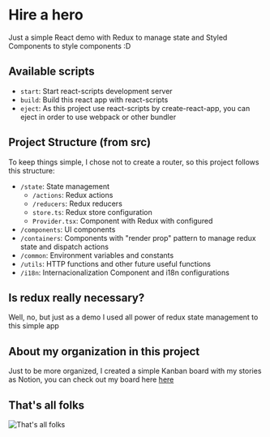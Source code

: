 # Hire a hero

Just a simple React demo with Redux to manage state and Styled Components to style components :D

## Available scripts

- `start`: Start react-scripts development server
- `build`: Build this react app with react-scripts
- `eject`: As this project use react-scripts by create-react-app, you can eject in order to use webpack or other bundler

## Project Structure (from src)

To keep things simple, I chose not to create a router, so this project follows this structure:

- `/state`: State management
  - `/actions`: Redux actions
  - `/reducers`: Redux reducers
  - `store.ts`: Redux store configuration
  - `Provider.tsx`: Component with Redux with configured
- `/components`: UI components
- `/containers`: Components with "render prop" pattern to manage redux state and dispatch actions
- `/common`: Environment variables and constants
- `/utils`: HTTP functions and other future useful functions
- `/i18n`: Internacionalization Component and i18n configurations

## Is redux really necessary?

Well, no, but just as a demo I used all power of redux state management to this simple app

## About my organization in this project

Just to be more organized, I created a simple Kanban board with my stories as Notion, you can check out my board here [here](https://bit.ly/2OmhpTd)

## That's all folks

![That's all folks](https://media.giphy.com/media/upg0i1m4DLe5q/giphy.gif)
